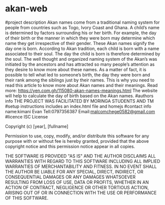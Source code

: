 # akan-web
#project description
Akan names come from a traditional naming system for people from countries such as Togo,
Ivory Coast and Ghana. A child’s name is determined by factors surrounding his or her birth.
For example, the day of their birth or the manner in which they were born may determine which
name they get irrespective of their gender. These Akan names signify the day one is born.
According to Akan tradition, each child is born with a name associated to their soul.
The day the child is born is therefore determined by the soul. The well thought and organized
naming system of the Akan’s was initiated by the ancestors and has attracted so many people’s
attention as they desire to know more about these names. As a matter of fact, it is possible
to tell what led to someone’s birth, the day they were born and their rank among the siblings
just by their names. This is why you need to read this article to know more about Akan names
and their meanings. Read more: https://yen.com.gh/115080-akan-names-meanings.html
The website will help to calculate the day of birth based on the Akan names.
#authors info
THE PROJECT WAS FACILITATED BY MORINGA STUDENTS AND TM
#setup instructions
includes an index.html file and homejs
#contact info
name:kimani Evan
Tell:0797356387
Email:malcomchege0582@gmail.com
#licence
ISC License

Copyright (c) [year], [fullname]

Permission to use, copy, modify, and/or distribute this software for any
purpose with or without fee is hereby granted, provided that the above
copyright notice and this permission notice appear in all copies.

THE SOFTWARE IS PROVIDED "AS IS" AND THE AUTHOR DISCLAIMS ALL WARRANTIES
WITH REGARD TO THIS SOFTWARE INCLUDING ALL IMPLIED WARRANTIES OF
MERCHANTABILITY AND FITNESS. IN NO EVENT SHALL THE AUTHOR BE LIABLE FOR
ANY SPECIAL, DIRECT, INDIRECT, OR CONSEQUENTIAL DAMAGES OR ANY DAMAGES
WHATSOEVER RESULTING FROM LOSS OF USE, DATA OR PROFITS, WHETHER IN AN
ACTION OF CONTRACT, NEGLIGENCE OR OTHER TORTIOUS ACTION, ARISING OUT OF
OR IN CONNECTION WITH THE USE OR PERFORMANCE OF THIS SOFTWARE.

